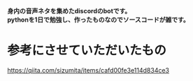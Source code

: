 **身内の音声ネタを集めたdiscordのbotです。**<br>
**pythonを1日で勉強し、作ったものなのでソースコードが雑です。**<br>

# 参考にさせていただいたもの <br>
<https://qiita.com/sizumita/items/cafd00fe3e114d834ce3>
